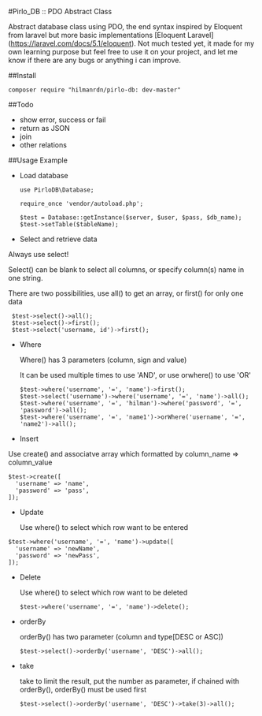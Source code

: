#Pirlo_DB :: PDO Abstract Class

Abstract database class using PDO, the end syntax inspired by Eloquent from laravel but more basic implementations
[Eloquent Laravel] (https://laravel.com/docs/5.1/eloquent). Not much tested yet, it made for my own learning purpose but feel free to use it on your project, and let me know if there are any bugs or anything i can improve.


##Install

```
composer require "hilmanrdn/pirlo-db: dev-master"
```

##Todo

* show error, success or fail
* return as JSON
* join
* other relations

##Usage Example

* Load database

  ```
  use PirloDB\Database;

  require_once 'vendor/autoload.php';

  $test = Database::getInstance($server, $user, $pass, $db_name);
  $test->setTable($tableName);
  ```

* Select and retrieve data

 Always use select!

 Select() can be blank to select all columns, or specify column(s) name in one string.

 There are two possibilities, use all() to get an array, or first() for only one data

 ```
  $test->select()->all();
  $test->select()->first();
  $test->select('username, id')->first();
```  

* Where

  Where() has 3 parameters (column, sign and value)

  It can be used multiple times to use 'AND', or use orwhere() to use 'OR'

  ```
  $test->where('username', '=', 'name')->first();
  $test->select('username')->where('username', '=', 'name')->all();
  $test->where('username', '=', 'hilman')->where('password', '=', 'password')->all();
  $test->where('username', '=', 'name1')->orWhere('username', '=', 'name2')->all();
  ```

* Insert

 Use create() and associatve array which formatted by column_name => column_value
 ```
 $test->create([
   'username' => 'name',
   'password' => 'pass',
 ]);  
 ```

* Update

  Use where() to select which row want to be entered
 ```  
 $test->where('username', '=', 'name')->update([
   'username' => 'newName',
   'password' => 'newPass',
 ]);
 ```
* Delete

  Use where() to select which row want to be deleted
  ```
  $test->where('username', '=', 'name')->delete();
  ```

* orderBy

  orderBy() has two parameter (column and type[DESC or ASC])

  ```
  $test->select()->orderBy('username', 'DESC')->all();
  ```

* take

  take to limit the result, put the number as parameter, if chained with orderBy(), orderBy() must be used first

  ```
  $test->select()->orderBy('username', 'DESC')->take(3)->all();
  ```
